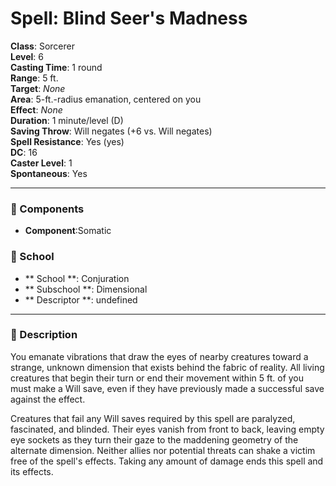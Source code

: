 
# Spell: Blind Seer's Madness
**Class**: Sorcerer  
**Level**: 6  
**Casting Time**: 1 round  
**Range**: 5 ft.  
**Target**: _None_  
**Area**: 5-ft.-radius emanation, centered on you  
**Effect**: _None_  
**Duration**: 1 minute/level (D)  
**Saving Throw**: Will negates (+6 vs. Will negates)  
**Spell Resistance**: Yes (yes)  
**DC**: 16  
**Caster Level**: 1  
**Spontaneous**: Yes

---

### 🔮 Components
- **Component**:Somatic

### 🏫 School
- ** School **: Conjuration
- ** Subschool **: Dimensional
- ** Descriptor **: undefined
---

### 📜 Description
You emanate vibrations that draw the eyes of nearby creatures toward a strange, unknown dimension that exists behind the fabric of reality. All living creatures that begin their turn or end their movement within 5 ft. of you must make a Will save, even if they have previously made a successful save against the effect.

Creatures that fail any Will saves required by this spell are paralyzed, fascinated, and blinded. Their eyes vanish from front to back, leaving empty eye sockets as they turn their gaze to the maddening geometry of the alternate dimension. Neither allies nor potential threats can shake a victim free of the spell's effects. Taking any amount of damage ends this spell and its effects.
